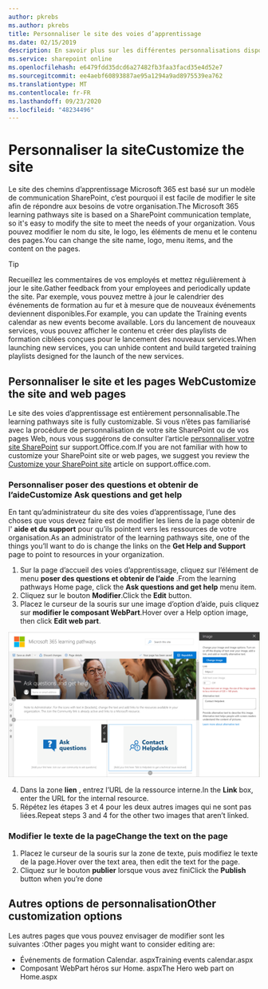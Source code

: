 ```yaml
---
author: pkrebs
ms.author: pkrebs
title: Personnaliser le site des voies d’apprentissage
ms.date: 02/15/2019
description: En savoir plus sur les différentes personnalisations disponibles avec les voies d’apprentissage Microsoft 365
ms.service: sharepoint online
ms.openlocfilehash: e6479fdd35dcd6a27482fb3faa3facd35e4d52e7
ms.sourcegitcommit: ee4aebf60893887ae95a1294a9ad8975539ea762
ms.translationtype: MT
ms.contentlocale: fr-FR
ms.lasthandoff: 09/23/2020
ms.locfileid: "48234496"
---
```

# <a name="customize-the-site"></a><span data-ttu-id="a31f2-103">Personnaliser la site</span><span class="sxs-lookup"><span data-stu-id="a31f2-103">Customize the site</span></span>

<span data-ttu-id="a31f2-104">Le site des chemins d’apprentissage Microsoft 365 est basé sur un modèle de communication SharePoint, c’est pourquoi il est facile de modifier le site afin de répondre aux besoins de votre organisation.</span><span class="sxs-lookup"><span data-stu-id="a31f2-104">The Microsoft 365 learning pathways site is based on a SharePoint communication template, so it's easy to modify the site to meet the needs of your organization.</span></span> <span data-ttu-id="a31f2-105">Vous pouvez modifier le nom du site, le logo, les éléments de menu et le contenu des pages.</span><span class="sxs-lookup"><span data-stu-id="a31f2-105">You can change the site name, logo, menu items, and the content on the pages.</span></span> 

> [!TIP]
> <span data-ttu-id="a31f2-106">Recueillez les commentaires de vos employés et mettez régulièrement à jour le site.</span><span class="sxs-lookup"><span data-stu-id="a31f2-106">Gather feedback from your employees and periodically update the site.</span></span> <span data-ttu-id="a31f2-107">Par exemple, vous pouvez mettre à jour le calendrier des événements de formation au fur et à mesure que de nouveaux événements deviennent disponibles.</span><span class="sxs-lookup"><span data-stu-id="a31f2-107">For example, you can update the Training events calendar as new events become available.</span></span> <span data-ttu-id="a31f2-108">Lors du lancement de nouveaux services, vous pouvez afficher le contenu et créer des playlists de formation ciblées conçues pour le lancement des nouveaux services.</span><span class="sxs-lookup"><span data-stu-id="a31f2-108">When launching new services, you can unhide content and build targeted training playlists designed for the launch of the new services.</span></span> 

## <a name="customize-the-site-and-web-pages"></a><span data-ttu-id="a31f2-109">Personnaliser le site et les pages Web</span><span class="sxs-lookup"><span data-stu-id="a31f2-109">Customize the site and web pages</span></span>

<span data-ttu-id="a31f2-110">Le site des voies d’apprentissage est entièrement personnalisable.</span><span class="sxs-lookup"><span data-stu-id="a31f2-110">The learning pathways site is fully customizable.</span></span> <span data-ttu-id="a31f2-111">Si vous n’êtes pas familiarisé avec la procédure de personnalisation de votre site SharePoint ou de vos pages Web, nous vous suggérons de consulter l’article [personnaliser votre site SharePoint](https://support.office.com/article/customize-your-sharepoint-site-320b43e5-b047-4fda-8381-f61e8ac7f59b) sur support.Office.com.</span><span class="sxs-lookup"><span data-stu-id="a31f2-111">If you are not familiar with how to customize your SharePoint site or web pages, we suggest you review the [Customize your SharePoint site](https://support.office.com/article/customize-your-sharepoint-site-320b43e5-b047-4fda-8381-f61e8ac7f59b) article on support.office.com.</span></span> 

### <a name="customize-ask-questions-and-get-help"></a><span data-ttu-id="a31f2-112">Personnaliser poser des questions et obtenir de l’aide</span><span class="sxs-lookup"><span data-stu-id="a31f2-112">Customize Ask questions and get help</span></span>

<span data-ttu-id="a31f2-113">En tant qu’administrateur du site des voies d’apprentissage, l’une des choses que vous devez faire est de modifier les liens de la page obtenir de l' **aide et du support** pour qu’ils pointent vers les ressources de votre organisation.</span><span class="sxs-lookup"><span data-stu-id="a31f2-113">As an administrator of the learning pathways site, one of the things you’ll want to do is change the links on the **Get Help and Support** page to point to resources in your organization.</span></span> 

1.  <span data-ttu-id="a31f2-114">Sur la page d’accueil des voies d’apprentissage, cliquez sur l’élément de menu **poser des questions et obtenir de l’aide** .</span><span class="sxs-lookup"><span data-stu-id="a31f2-114">From the learning pathways Home page, click the **Ask questions and get help** menu item.</span></span>
2.  <span data-ttu-id="a31f2-115">Cliquez sur le bouton **Modifier**.</span><span class="sxs-lookup"><span data-stu-id="a31f2-115">Click the **Edit** button.</span></span>
3.  <span data-ttu-id="a31f2-116">Placez le curseur de la souris sur une image d’option d’aide, puis cliquez sur **modifier le composant WebPart**.</span><span class="sxs-lookup"><span data-stu-id="a31f2-116">Hover over a Help option image, then click **Edit web part**.</span></span>

![cg-edithelp.png](media/cg-edithelp.png)

4.  <span data-ttu-id="a31f2-118">Dans la zone **lien** , entrez l’URL de la ressource interne.</span><span class="sxs-lookup"><span data-stu-id="a31f2-118">In the **Link** box, enter the URL for the internal resource.</span></span> 
5.  <span data-ttu-id="a31f2-119">Répétez les étapes 3 et 4 pour les deux autres images qui ne sont pas liées.</span><span class="sxs-lookup"><span data-stu-id="a31f2-119">Repeat steps 3 and 4 for the other two images that aren’t linked.</span></span>

### <a name="change-the-text-on-the-page"></a><span data-ttu-id="a31f2-120">Modifier le texte de la page</span><span class="sxs-lookup"><span data-stu-id="a31f2-120">Change the text on the page</span></span>

1. <span data-ttu-id="a31f2-121">Placez le curseur de la souris sur la zone de texte, puis modifiez le texte de la page.</span><span class="sxs-lookup"><span data-stu-id="a31f2-121">Hover over the text area, then edit the text for the page.</span></span> 
2. <span data-ttu-id="a31f2-122">Cliquez sur le bouton **publier** lorsque vous avez fini</span><span class="sxs-lookup"><span data-stu-id="a31f2-122">Click the **Publish** button when you’re done</span></span>

## <a name="other-customization-options"></a><span data-ttu-id="a31f2-123">Autres options de personnalisation</span><span class="sxs-lookup"><span data-stu-id="a31f2-123">Other customization options</span></span>
<span data-ttu-id="a31f2-124">Les autres pages que vous pouvez envisager de modifier sont les suivantes :</span><span class="sxs-lookup"><span data-stu-id="a31f2-124">Other pages you might want to consider editing are:</span></span>

- <span data-ttu-id="a31f2-125">Événements de formation Calendar. aspx</span><span class="sxs-lookup"><span data-stu-id="a31f2-125">Training events calendar.aspx</span></span>
- <span data-ttu-id="a31f2-126">Composant WebPart héros sur Home. aspx</span><span class="sxs-lookup"><span data-stu-id="a31f2-126">The Hero web part on Home.aspx</span></span>

